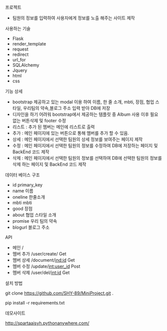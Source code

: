 프로젝트
 - 팀원의 정보를 입력하여 사용자에게 정보를 노출 해주는 사이트 제작

사용하는 기술
 - Flask
 - render_template
 - request
 - redirect
 - url_for
 - SQLAlchemy
 - Jquery
 - html
 - css

기능 상세
  - bootstrap 제공하고 있는 modal 이용 하여 이름, 한 줄 소개, mbti, 장점, 협업 스타일, 우리팀의 약속,블로그 주소 입력 받아 DB에 저장
  - 디자인을 하기 어려워 bootstrap에서 제공하는 템플릿 중 Album 사용 이후 필요 없는 버튼삭제 및 footer 수정
  - 리스트 : 추가 된 멤버는 메인에 리스트로 출력
  - 추가 : 메인 페이지에 있는 버튼으로 통해 멤버를 추가 할 수 있음.
  - 상세 : 메인 페이지에서 선택한 팀원의 상세 정보를 보여주는 페이지 제작
  - 수정 : 메인 페이지에서 선택한 팀원의 정보를 수정하여 DB에 저장하는 페이지 및 BackEnd 코드 제작
  - 삭제 : 메인 페이지에서 선택한 팀원의 정보를 선택하여 DB에 선택한 팀원의 정보를 삭제 하는 페이지 및 BackEnd 코드 제작

데이터 베이스 구조
  - id        primary_key
  - name      이름
  - oneline   한줄소개
  - mbti      mbti
  - good      장점
  - about     협업 스타일 소개
  - promise   우리 팀의 약속
  - blogurl    블로그 주소

API
  - 메인          /
  - 멤버 추가     /user/create/          Get
  - 멤버 상세     /document/<ind:id>     Get
  - 멤버 수정     /update/<int:user_id>  Post
  - 멤버 삭제     /user/del/<int:id>     Get


설치 방법

git clone https://github.com/SHY-89/MiniProject.git .

pip install -r requirements.txt


데모사이트

http://spartaaisyh.pythonanywhere.com/
